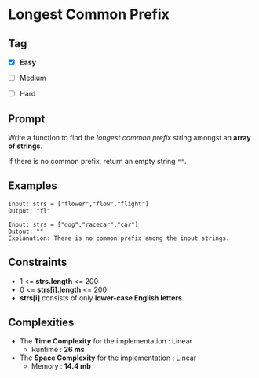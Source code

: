 # Longest Common Prefix
## Tag
- [x] **Easy** 
- [ ] Medium  
- [ ] Hard 
  

## Prompt
Write a function to find the *longest common prefix* string amongst an **array of strings**.  
  
If there is no common prefix, return an empty string `""`.
  
## Examples
```
Input: strs = ["flower","flow","flight"]
Output: "fl"
```
```
Input: strs = ["dog","racecar","car"]
Output: ""
Explanation: There is no common prefix among the input strings.
```
  
## Constraints
* 1 <= **strs.length** <= 200
* 0 <= **strs[i].length** <= 200
* **strs[i]** consists of only **lower-case English letters**.
  
## Complexities
* The **Time Complexity** for the implementation : Linear
  * Runtime : **26 ms**  
* The **Space Complexity** for the implementation : Linear
  * Memory : **14.4 mb**